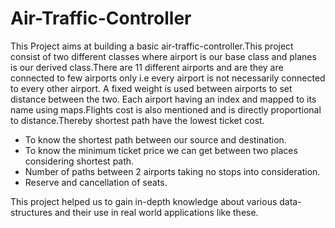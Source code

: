# Air-Traffic-Controller

This Project aims at building a basic air-traffic-controller.This project consist of two different classes where airport is our base class and planes is our derived class.There are 11 different airports and are they are connected to few airports only i.e every airport is not necessarily connected to every other airport. A fixed weight is used between airports to set distance between the two. Each airport having an index and mapped to its name using maps.Flights cost is also mentioned and is directly proportional to distance.Thereby shortest path have the lowest ticket cost.

 - To know the shortest path between our source and destination.
 - To know the minimum ticket price we can get between two places considering shortest path.
 - Number of paths between 2 airports taking no stops into consideration.
 - Reserve and cancellation of seats.

This project helped us to gain in-depth knowledge about various data- structures and their use in real world applications like these.
     
